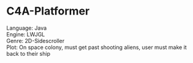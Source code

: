 C4A-Platformer
==============

Language: Java  
Engine: LWJGL  
Genre: 2D-Sidescroller  
Plot: On space colony, must get past shooting aliens, user must make it back to their ship  

